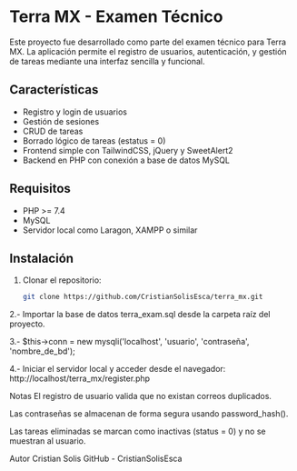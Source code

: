 # Terra MX - Examen Técnico

Este proyecto fue desarrollado como parte del examen técnico para Terra MX. La aplicación permite el registro de usuarios, autenticación, y gestión de tareas mediante una interfaz sencilla y funcional.

## Características

- Registro y login de usuarios
- Gestión de sesiones
- CRUD de tareas
- Borrado lógico de tareas (estatus = 0)
- Frontend simple con TailwindCSS, jQuery y SweetAlert2
- Backend en PHP con conexión a base de datos MySQL

## Requisitos

- PHP >= 7.4
- MySQL
- Servidor local como Laragon, XAMPP o similar

## Instalación

1. Clonar el repositorio:

   ```bash
   git clone https://github.com/CristianSolisEsca/terra_mx.git
2.- Importar la base de datos terra_exam.sql desde la carpeta raíz del proyecto.

3.- $this->conn = new mysqli('localhost', 'usuario', 'contraseña', 'nombre_de_bd');

4.- Iniciar el servidor local y acceder desde el navegador: http://localhost/terra_mx/register.php

Notas
El registro de usuario valida que no existan correos duplicados.

Las contraseñas se almacenan de forma segura usando password_hash().

Las tareas eliminadas se marcan como inactivas (status = 0) y no se muestran al usuario.

Autor
Cristian Solis
GitHub - CristianSolisEsca


